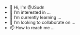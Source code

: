 - 👋 Hi, I’m @JSudn
- 👀 I’m interested in ...
- 🌱 I’m currently learning ...
- 💞️ I’m looking to collaborate on ...
- 📫 How to reach me ...

<!---
JSudn/JSudn is a ✨ special ✨ repository because its `README.md` (this file) appears on your GitHub profile.
You can click the Preview link to take a look at your changes.
--->
